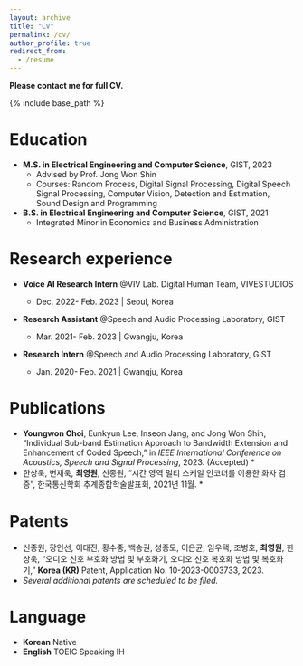 ```yaml
---
layout: archive
title: "CV"
permalink: /cv/
author_profile: true
redirect_from:
  - /resume
---
```


**Please contact me for full CV.**

{% include base_path %}

Education
======
* **M.S. in Electrical Engineering and Computer Science**, GIST, 2023
  * Advised by Prof. Jong Won Shin
  * Courses: Random Process, Digital Signal Processing, Digital Speech Signal Processing, Computer Vision, Detection and Estimation, Sound Design and Programming
* **B.S. in Electrical Engineering and Computer Science**, GIST, 2021
  * Integrated Minor in Economics and Business Administration

Research experience
======
* **Voice AI Research Intern** @VIV Lab. Digital Human Team, VIVESTUDIOS
  * Dec. 2022- Feb. 2023 &#124; Seoul, Korea

* **Research Assistant** @Speech and Audio Processing Laboratory, GIST
  * Mar. 2021- Feb. 2023 &#124; Gwangju, Korea

* **Research Intern** @Speech and Audio Processing Laboratory, GIST
  * Jan. 2020- Feb. 2021 &#124; Gwangju, Korea


Publications
======
* **Youngwon Choi**, Eunkyun Lee, Inseon Jang, and Jong Won Shin, “Individual Sub-band Estimation Approach to Bandwidth Extension and Enhancement of Coded Speech,” in *IEEE International Conference on Acoustics, Speech and Signal Processing*, 2023. (Accepted) *
* 한상욱, 변재욱, **최영원**, 신종원, “시간 영역 멀티 스케일 인코더를 이용한 화자 검증”, 한국통신학회 추계종합학술발표회, 2021년 11월. *


Patents
======
* 신종원, 장인선, 이태진, 황수중, 백승권, 성종모, 이은균, 임우택, 조병호, **최영원**, 한상욱, “오디오 신호 부호화 방법 및 부호화기, 오디오 신호 복호화 방법 및 복호화기,” **Korea (KR)** Patent, Application No. 10-2023-0003733, 2023.
* *Several additional patents are scheduled to be filed.*

Language
======
* **Korean** Native
* **English** TOEIC Speaking IH


<!-- Talks
======
  <ul>{% for post in site.talks %}
    {% include archive-single-talk-cv.html %}
  {% endfor %}</ul>
   -->

<!-- Teaching
======
  <ul>{% for post in site.teaching %}
    {% include archive-single-cv.html %}
  {% endfor %}</ul> -->
  
<!-- Service and leadership
======
* Currently signed in to 43 different slack teams -->
